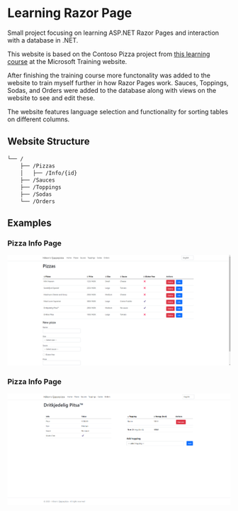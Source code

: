# Learning Razor Page

Small project focusing on learning ASP.NET Razor Pages and interaction with a 
database in .NET.

This website is based on the Contoso Pizza project from [this learning course](https://learn.microsoft.com/en-us/training/modules/create-razor-pages-aspnet-core/) at the Microsoft Training website.

After finishing the training course more functonality was added to the website
to train myself further in how Razor Pages work. Sauces, Toppings, Sodas, and 
Orders were added to the database along with views on the website to see and
edit these.

The website features language selection and functionality for sorting tables on
different columns.

## Website Structure

```
└── /
    ├── /Pizzas
    │   ├── /Info/{id}
    ├── /Sauces
    ├── /Toppings
    ├── /Sodas
    └── /Orders
```

## Examples

### Pizza Info Page
![Pizza Info Page](img/pizzapage.png)

### Pizza Info Page
![Pizza Info Page](img/pizzainfo.png)

